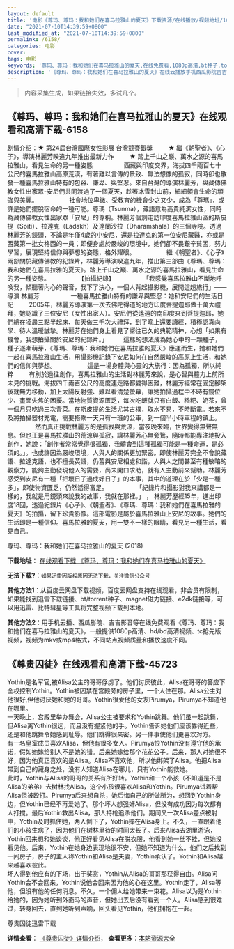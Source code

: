```yaml
---
layout: default
title: '电影《尊玛、尊玛：我和她们在喜马拉雅山的夏天》下载资源/在线播放/视频地址/1080p/高清/蓝光'
date: "2021-07-10T14:39:59+0800"
last_modified_at: "2021-07-10T14:39:59+0800"
permalink: /6158/
categories: 电影
cover:
tags: 电影
keywords: '尊玛、尊玛：我和她们在喜马拉雅山的夏天,在线免费看,1080p高清,bt种子,torrent,百度云盘,magnet,磁力链,迅雷下载资源'
description: '《尊玛、尊玛：我和她们在喜马拉雅山的夏天》在线云播放手机西瓜影院吉吉影音免费看，1080p高清bd/hd未删减完整版和tc抢先枪版，mkv/mp4格式，附带bt/torrent种子、magnet/磁力链、百度云盘、网盘资源迅雷下载链接'
---
```


>内容采集生成，如果链接失效，多试几个。


## 《尊玛、尊玛：我和她们在喜马拉雅山的夏天》在线观看和高清下载-6158

剧情介绍：★ 第24屆台灣國際女性影展 台灣競賽銀獎  　　★ 繼《朝聖者》、《心子》，導演林麗芳睽違九年推出最新力作  　　★ 踏上千山之巔、萬水之源的喜馬拉雅山，看見生命的另一種姿態  　　  　　西藏與印度交界，海拔四千兩百七十公尺的喜馬拉雅山高原荒漠，有著難以言傳的景致、無法想像的孤寂，同時卻也散發一種喜馬拉雅山特有的包容、謙卑、與堅忍。來自台灣的導演林麗芳，與藏傳佛教女性出家眾-安尼們共同渡過了一個夏天，趁著冰雪封山前，細細領會生命的頑強與美麗。  　　  　　社會地位卑微、受教育的機會少之又少，成為「尊瑪」，或許是她們擺脫宿命的一種可能。尊瑪（Tsunma），藏語意為高貴純潔女性，同時為藏傳佛教女性出家眾「安尼」的尊稱。林麗芳個別走訪印度喜馬拉雅山區的斯皮提（Spiti）、拉達克（Ladakh）及達蘭沙拉（Dharamshala）的三個寺院。透過林麗芳的鏡頭，不論是年僅4歲的小安尼，還是拉達克的第一位安尼藏醫，亦或是西藏第一批女格西的一員；即便身處於嚴峻的環境中，她們卻不畏艱辛貧困，努力學習，展現堅持信仰與夢想的姿態，格外耀眼。  　　  　　繼《朝聖者》、《心子》兩部關於藏傳佛教的紀錄片，林麗芳導演睽違九年，推出第三部曲《尊瑪、尊瑪：我和她們在喜馬拉雅的夏天》。踏上千山之巔、萬水之源的喜馬拉雅山，看見生命的另一種姿態。  　　  　　【拍攝紀錄】  　　  　　「我感覺喜馬拉雅山不斷地呼喚我，傾聽著內心的聲音，我下了決心，一個人背起攝影機，展開這趟旅行」——導演 林麗芳  　　  　　一種喜馬拉雅山特有的謙卑與堅忍：她和安尼們的生活日記  　　2005年，林麗芳導演第一次去佛陀得道的地方印度菩提迦耶做十萬大禮拜，她認識了三位安尼（女性出家人）。安尼們從遙遠的南印度來到菩提迦耶，她們總在凌晨三點半起床、每天做三千次大禮拜，到了晚上還要讀經，積極認真向學、待人溫暖誠摯。林麗芳在她們身上看見了嚮往已久的典範精神，心想「如果有機會，我想拍攝關於安尼的紀錄片。」  　　這樣的想法成為她心中的一顆種子，種子逐漸萌芽，《尊瑪、尊瑪：我和她們在喜馬拉雅的夏天》應運而生，她和她們一起在喜馬拉雅山生活，用攝影機記錄下安尼如何在自然嚴峻的高原上生活，和她們的信仰與夢想。  　　  　　這是一場身體與心靈的大旅行：因為孤獨，所以純粹  　　有別於過往創作，喜馬拉雅山的生活對林麗芳來說，是心智與體力上前所未見的挑戰。海拔四千兩百公尺的高度連走路都變得困難，林麗芳經常在固定腳架後就無力移動，加上太陽反射強、難以看清楚螢幕，讓她拍攝過程中不時有鏡位少、畫面失焦的困擾。當地物質資源匱乏，每次吃飯就只有白飯、糌粑、奶茶，曾一個月只吃過三次青菜。在斯皮提的生活尤其古樸，取水不易，不時斷電。若來不及將拍攝器材充電，需要搭乘一天只有一班的公車，到一個半小時車程的鎮上。  　　  　　然而真正挑戰林麗芳的是孤寂與荒涼，當夜晚來臨，世界變得無聲無息。但也正是喜馬拉雅山的荒涼與孤寂，讓林麗芳心無旁鶩，隨時都能專注地投入創作，她說：「創作者常常覺得很孤獨，我體會到這種孤獨可能是一種命運，是必須的。」。也或許因為嚴峻環境，人與人的關係更加緊密。即使林麗芳完全不會說藏語、拉達克語，也不擅長英語，仍舊與安尼相處和諧，人與人之間甚至有種敏略的觀察力，能夠主動發現他人的需要，尚未開口求助，就有人主動前來幫助。林麗芳感受到安尼有一種「把壞日子過成好日子」的本事，其中的道理在於「少是一種多」，即使物資匱乏，仍然活得富足。  　　  　　「紀錄片和攝影對我來講都是一樣的，我就是用鏡頭來說我的故事，我就在那裡。」 ， 林麗芳歷經15年，進出印度18回，透過紀錄片《心子》、《朝聖者》、《尊瑪．尊瑪：我和她們在喜馬拉雅的夏天》的拍攝，留下珍貴影像。這部電影是屬於喜馬拉雅山上安尼的故事。她們的生活即是一種信仰。喜馬拉雅的夏天，用一雙不一樣的眼睛，看見另一種生活，看見自己。


尊玛、尊玛：我和她们在喜马拉雅山的夏天 (2018)

**下载地址**： [在线观看下载 《尊玛、尊玛：我和她们在喜马拉雅山的夏天》](https://www.btbtdy.me/btdy/dy15283.html) 


**无法下载?**：`如果迅雷因版权原因无法下载，关注微信公众号 `

**其他方法1**：从百度云网盘下载视频，百度云网盘支持在线观看，非会员有限制，如果能找到迅雷下载链接、bt/torrent种子、magnet磁力链接、e2dk链接等，可以用迅雷、比特彗星等工具将完整视频下载到本地。

**其他方法2**：用手机云播、西瓜影院、吉吉影音等在线免费观看《尊玛、尊玛：我和她们在喜马拉雅山的夏天》，一般提供1080p高清、hd/bd高清视频、tc抢先版视频，视频为mkv或mp4格式，不同站点视频质量和播放速度不同。


## 《尊贵囚徒》在线观看和高清下载-45723

Yothin是名军官,被Alisa公主的哥哥俘虏了。他们讨厌彼此，Alisa在哥哥的答应下全权控制Yothin。Yothin被囚禁在宫殿旁的房子里，一个人住在那。Alisa公主对他很好,但他讨厌她和她的哥哥。Yothin很爱他的女友Pirumya，Pirumya不知道他在哪里。<br />一天晚上，宫殿里举办舞会，Alisa公主被要求和Yothin跳舞。他们虽一起跳舞，但Alisa离Yothin很远，而且没有握紧他的手。Yothin告诉她他们应该靠得近些，还是和他跳舞令她感到耻辱。他们跳得很亲密。另一件事使他们更喜欢对方。<br />有一名皇室成员喜欢Alisa，但他有很多女人。Pirumya恨Yothin没有遵守他的承诺，假如她嫁给别人不是她的错。后来她嫁给那个花花公子。后来，那人对她很不好，因为他真正喜欢的是Alisa。Alisa不喜欢他，所以他绑架了Alisa。他把Alisa带到自己的藏身之处，没有人知道Alisa在哪儿，只有Yothin能救她。<br />此时，Yothin与Alisa的哥哥的关系有所好转。Yothin和一个小孩（不知道是不是Alisa的弟弟）去树林找Alisa，这个小孩很喜欢Alisa和Yothin。Pirumya试着帮Alisa但被殴打。Pirumya后来想自杀，她后悔自己的所做所为，想回到Yothin身边，但Yothin已经不再爱她了。那个坏人想强奸Alisa，但没有成功因为每次都有人打搅。最后Yothin救出Alisa，那人持枪追杀他们。期间又一次Alisa差点被射中，Yothin及时抓住她，两人倒下了，Yothin摔在Alisa身上。不久，一直跟着他们的小孩生病了，因为他们在树林里待的时间太长了。后来Alisa去湖里游泳，Yothin回来想和她谈谈，他正好看见Alisa在脱衣服，他看到她一丝不挂，但她没看见他。后来，Yothin在她身边表现地很不安，但她不知道为什么。他们之后找到一间房子，房子的主人称Yothin和Alisa是夫妻，Yothin承认了。Yothin和Alisa越来越喜欢彼此。<br />坏人得到他应有的下场，出于奖赏，Yothin从Alisa的哥哥那获得自由。Alisa问Yothin会不会回来，Yothin说他会回来因为他的心在这里。Yothin走了，Alisa等他，但没有他的任何消息。不久，一个佣人给她带来一束花。Alisa以为是Yothin给她的，因为她听到外面马的声音，但她出去后没有看到一个人。Alisa感到很难过，转身回去，直到她听到声响，回头看见Yothin，他们拥抱在一起。


尊贵囚徒迅雷下载

**详情查看**： [《尊贵囚徒》详情介绍](/movie/45723/)， **查看更多**：[本站资源大全](/movie/t/all/)

